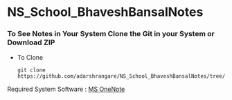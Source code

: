 ﻿# NS_School_BhaveshBansalNotes

### To See Notes in Your System Clone the Git in your System or Download ZIP

- To Clone
    ```
    git clone https://github.com/adarshrangare/NS_School_BhaveshBansalNotes/tree/main
    ```

Required System Software : [MS OneNote](https://www.onenote.com/?public=1)
    
    
